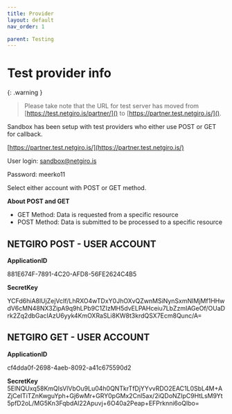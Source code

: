 ```yaml
---
title: Provider
layout: default
nav_order: 1

parent: Testing
---
```


# Test provider info

{: .warning }
> Please take note that the URL for test server has moved from [https://test.netgiro.is/partner/]() to [https://partner.test.netgiro.is/]().

Sandbox has been setup with test providers who either use POST or GET for callback.

[https://partner.test.netgiro.is/](https://partner.test.netgiro.is/)

User login: sandbox@netgiro.is

Password: meerko11

Select either account with POST or GET method. 

**About POST and GET**

   - GET Method: Data is requested from a specific resource
   - POST Method: Data is submitted to be processed to a specific resource

## NETGIRO POST - USER ACCOUNT

**ApplicationID**

881E674F-7891-4C20-AFD8-56FE2624C4B5

**SecretKey**

YCFd6hiA8lUjZejVcIf/LhRXO4wTDxY0JhOXvQZwnMSiNynSxmNIMjMf1HHwdV6cMN48NX3ZipA9q9hLPb9C1ZIzMH5dvELPAHceiu7LbZzmIAGeOf/OUaDrk2Zq2dbGacIAzU6yyk4KmOXRaSLi8KW8t3krdQSX7Ecm8Qunc/A=

## NETGIRO GET - USER ACCOUNT

**ApplicationID**

cf4dda0f-2698-4aeb-8092-a41c675590d2

**SecretKey**
5ElNQUxq58KmQIsVlVbOu9Lu04h0QNTkrTfDjYYvvRDO2EAC1L0SbL4M+AZjCeITiTZnKwguYph+Gj6wMr+GRY0pGMx2Cnl5ax/2iQDoNZIpC9HtLsM9Yt5pfD2oL/MG5Kn3FqbdAl22Apuvj+6O40a2Peap+EFPrknni6oQIbo=